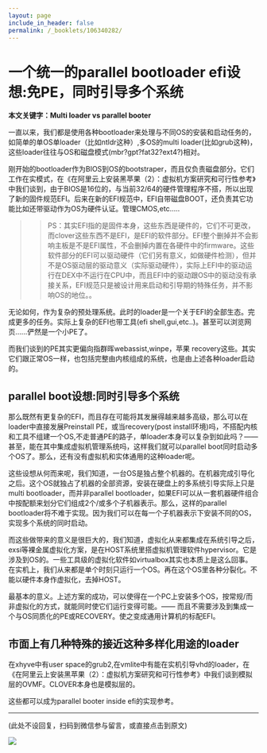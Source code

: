 ```yaml
---
layout: page
include_in_header: false
permalink: /_booklets/106340282/
---
```

一个统一的parallel bootloader efi设想:免PE，同时引导多个系统
=====

__本文关键字：Multi loader vs parallel booter__

一直以来，我们都是使用各种bootloader来处理与不同OS的安装和启动任务的，如简单的单OS单loader（比如ntldr这种）,多OS的multi loader(比如grub这种)，这些loader往往与OS和磁盘模式(mbr?gpt?fat32?ext4?)相对。

刚开始的bootloader作为BIOS到OS的bootstraper，而且仅负责磁盘部分。它们工作在实模式，在《在阿里云上安装黑苹果（2）：虚拟机方案研究和可行性参考》中我们谈到，由于BIOS是16位的，与当前32/64的硬件管理程序不搭，所以出现了新的固件规范EFI。后来在新的EFI规范中，EFI自带磁盘BOOT，还负责其它功能比如还带驱动作为OS为硬件认证。管理CMOS,etc…..

>> PS：其实EFI指的是固件本身，这些东西是硬件的，它们不可更改，而clover这些东西不是EFI，是EFI的软件部分。EFI整个删掉并不会影响主板是不是EFI属性，不会删掉内置在各硬件中的firmware。这些软件部分的EFI可以驱动硬件（它们另有意义，如做硬件检测），但并不是OS驱动层的驱动意义（实际驱动硬件），实际上EFI中的驱动运行在DEX中不运行在CPU中，而且EFI中的驱动跟OS中的驱动没有承接关系，EFI规范只是被设计用来启动和引导期的特殊任务，并不影响OS的地位。。

无论如何，作为复杂的预处理系统。此时的loader是一个关于EFI的全部生态。完成更多的任务。实际上复杂的EFI也带工具(efi shell,gui,etc..)。甚至可以浏览网页……俨然是一个小PE了。

而我们谈到的PE其实更偏向指群晖webassist,winpe，苹果 recovery这些。其实它们跟正常OS一样，也包括完整由内核组成的系统，也是由上述各种loader启动的。

parallel boot设想:同时引导多个系统
-----

那么既然有更复杂的EFI，而且存在可能将其发展得越来越多高级，那么可以在loader中直接发展Preinstall PE，或当recovery(post install环境)吗，不搭配内核和工具不组建一个OS,不走普通PE的路子，单loader本身可以复杂到如此吗？—— 甚至，能在其中集成虚拟机管理系统吗，这样我们就可以parallel boot同时启动多个OS了。那么，还有没有虚拟机和实体通用的这种loader呢。

这些设想从何而来呢，我们知道，一台OS是独占整个机器的。在机器完成引导化之后。这个OS就独占了机器的全部资源，安装在硬盘上的多系统引导实际上只是multi bootloader，而并非parallel bootloader，如果EFI可以从一套机器硬件组合中按配额来划分它们组成2个/或多个子机器表示。那么，这样的parallel bootloader将不难于实现。因为我们可以在每一个子机器表示下安装不同的OS，实现多个系统的同时启动。

而这些做带来的意义是很巨大的，我们知道，虚拟化从来都集成在系统引导之后，exsi等裸金属虚拟化方案，是在HOST系统里搭虚拟机管理软件hypervisor。它是涉及到OS的。一些工具级的虚拟化软件如virtualbox其实也本质上是这么回事。在实机上，我们从来都是单个时刻只运行一个OS。再在这个OS里各种分裂化。不能以硬件本身作虚拟化，去掉HOST。

最基本的意义。上述方案的成功，可以使得在一个PC上安装多个OS，按常规/而非虚拟化的方式，就能同时使它们运行变得可能。—— 而且不需要涉及到集成一个与OS同质化的PE或RECOVERY。使之变成通用计算机的标配EFI。

市面上有几种特殊的接近这种多样化用途的loader
-----

在xhyve中有user space的grub2,在vmlite中有能在实机引导vhd的loader，在《在阿里云上安装黑苹果（2）：虚拟机方案研究和可行性参考》中我们谈到模拟层的OVMF。CLOVER本身也是模拟层的。

这些都可以成为parallel booter inside efi的实现参考。


-----


(此处不设回复，扫码到微信参与留言，或直接点击到原文)

![](/p/106340282/qrcode.png)

<!-- Markdeep: -->
<meta charset="utf-8">
<link rel="stylesheet" href="../../res/aloha.css?">

<script src="../../res/markdeep.min.js" charset="utf-8"></script>




